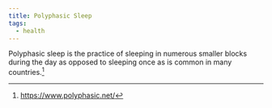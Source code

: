```yaml
---
title: Polyphasic Sleep
tags:
  - health
---
```

Polyphasic sleep is the practice of sleeping in numerous smaller blocks during the day as opposed to sleeping once as is common in many countries.[^PS]

[^PS]: https://www.polyphasic.net/

